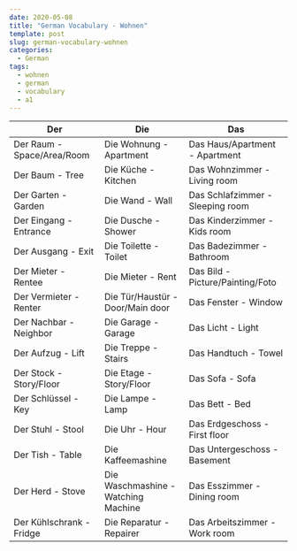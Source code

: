 ```yaml
---
date: 2020-05-08
title: "German Vocabulary - Wohnen"
template: post
slug: german-vocabulary-wohnen
categories:
  - German
tags:
  - wohnen
  - german
  - vocabulary
  - a1
---
```


| Der                        | Die                                 | Das                              |
| -------------------------- | ----------------------------------- | -------------------------------- |
| Der Raum - Space/Area/Room | Die Wohnung - Apartment             | Das Haus/Apartment - Apartment   |
| Der Baum - Tree            | Die Küche - Kitchen                 | Das Wohnzimmer - Living room     |
| Der Garten - Garden        | Die Wand - Wall                     | Das Schlafzimmer - Sleeping room |
| Der Eingang - Entrance     | Die Dusche - Shower                 | Das Kinderzimmer - Kids room     |
| Der Ausgang - Exit         | Die Toilette - Toilet               | Das Badezimmer - Bathroom        |
| Der Mieter - Rentee        | Die Mieter - Rent                   | Das Bild - Picture/Painting/Foto |
| Der Vermieter - Renter     | Die Tür/Haustür - Door/Main door    | Das Fenster - Window             |
| Der Nachbar - Neighbor     | Die Garage - Garage                 | Das Licht - Light                |
| Der Aufzug - Lift          | Die Treppe - Stairs                 | Das Handtuch - Towel             |
| Der Stock - Story/Floor    | Die Etage - Story/Floor             | Das Sofa - Sofa                  |
| Der Schlüssel - Key        | Die Lampe - Lamp                    | Das Bett - Bed                   |
| Der Stuhl - Stool          | Die Uhr - Hour                      | Das Erdgeschoss - First floor    |
| Der Tish - Table           | Die Kaffeemashine                   | Das Untergeschoss - Basement     |
| Der Herd - Stove           | Die Waschmashine - Watching Machine | Das Esszimmer - Dining room      |
| Der Kühlschrank - Fridge   | Die Reparatur - Repairer            | Das Arbeitszimmer - Work room    |
